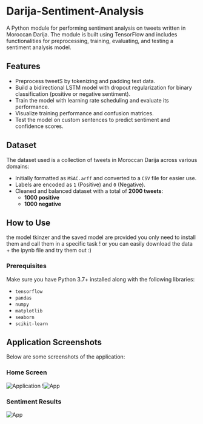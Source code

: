 # Darija-Sentiment-Analysis

A Python module for performing sentiment analysis on tweets written in Moroccan Darija. The module is built using TensorFlow and includes functionalities for preprocessing, training, evaluating, and testing a sentiment analysis model.

## Features
- Preprocess tweetS by tokenizing and padding text data.
- Build a bidirectional LSTM model with dropout regularization for binary classification (positive or negative sentiment).
- Train the model with learning rate scheduling and evaluate its performance.
- Visualize training performance and confusion matrices.
- Test the model on custom sentences to predict sentiment and confidence scores.

## Dataset


The dataset used is a collection of tweets in Moroccan Darija across various domains:
- Initially formatted as `MSAC.arff` and converted to a `CSV` file for easier use.
- Labels are encoded as `1` (Positive) and `0` (Negative).
- Cleaned and balanced dataset with a total of **2000 tweets**:
  - **1000 positive**
  - **1000 negative**

## How to Use
the model tkinzer and the saved model are provided you only need to install them and call them in a specific task !
or you can easily download the data + the ipynb file and try them out :)
### Prerequisites

Make sure you have Python 3.7+ installed along with the following libraries:

- `tensorflow`
- `pandas`
- `numpy`
- `matplotlib`
- `seaborn`
- `scikit-learn`
## Application Screenshots

Below are some screenshots of the application:

### Home Screen
![Application](https://github.com/user-attachments/assets/6c0ff268-a158-4a5e-b0eb-bb0c1ccf8900)
!![App](https://github.com/user-attachments/assets/620792e2-e59e-42d0-b96d-4cf2990f7c23)

### Sentiment Results
![App](https://github.com/user-attachments/assets/4a6edc97-0741-436a-b606-fcd148498f46)

